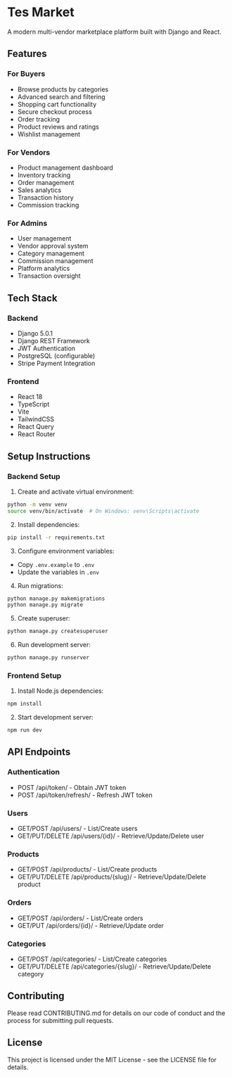 # Tes Market
A modern multi-vendor marketplace platform built with Django and React.

## Features

### For Buyers
- Browse products by categories
- Advanced search and filtering
- Shopping cart functionality
- Secure checkout process
- Order tracking
- Product reviews and ratings
- Wishlist management

### For Vendors
- Product management dashboard
- Inventory tracking
- Order management
- Sales analytics
- Transaction history
- Commission tracking

### For Admins
- User management
- Vendor approval system
- Category management
- Commission management
- Platform analytics
- Transaction oversight

## Tech Stack

### Backend
- Django 5.0.1
- Django REST Framework
- JWT Authentication
- PostgreSQL (configurable)
- Stripe Payment Integration

### Frontend
- React 18
- TypeScript
- Vite
- TailwindCSS
- React Query
- React Router

## Setup Instructions

### Backend Setup
1. Create and activate virtual environment:
```bash
python -m venv venv
source venv/bin/activate  # On Windows: venv\Scripts\activate
```

2. Install dependencies:
```bash
pip install -r requirements.txt
```

3. Configure environment variables:
- Copy `.env.example` to `.env`
- Update the variables in `.env`

4. Run migrations:
```bash
python manage.py makemigrations
python manage.py migrate
```

5. Create superuser:
```bash
python manage.py createsuperuser
```

6. Run development server:
```bash
python manage.py runserver
```

### Frontend Setup
1. Install Node.js dependencies:
```bash
npm install
```

2. Start development server:
```bash
npm run dev
```

## API Endpoints

### Authentication
- POST /api/token/ - Obtain JWT token
- POST /api/token/refresh/ - Refresh JWT token

### Users
- GET/POST /api/users/ - List/Create users
- GET/PUT/DELETE /api/users/{id}/ - Retrieve/Update/Delete user

### Products
- GET/POST /api/products/ - List/Create products
- GET/PUT/DELETE /api/products/{slug}/ - Retrieve/Update/Delete product

### Orders
- GET/POST /api/orders/ - List/Create orders
- GET/PUT /api/orders/{id}/ - Retrieve/Update order

### Categories
- GET/POST /api/categories/ - List/Create categories
- GET/PUT/DELETE /api/categories/{slug}/ - Retrieve/Update/Delete category

## Contributing
Please read CONTRIBUTING.md for details on our code of conduct and the process for submitting pull requests.

## License
This project is licensed under the MIT License - see the LICENSE file for details.
